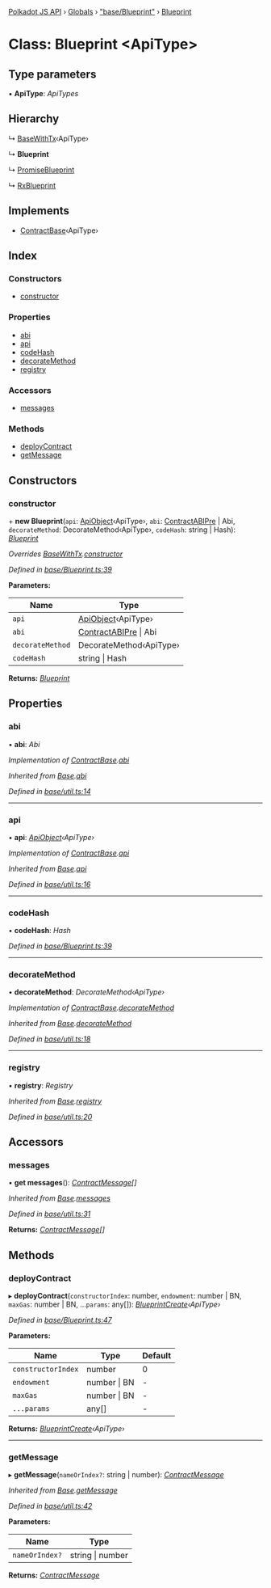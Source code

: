 [Polkadot JS API](../README.md) › [Globals](../globals.md) › ["base/Blueprint"](../modules/_base_blueprint_.md) › [Blueprint](_base_blueprint_.blueprint.md)

# Class: Blueprint <**ApiType**>

## Type parameters

▪ **ApiType**: *ApiTypes*

## Hierarchy

  ↳ [BaseWithTx](_base_util_.basewithtx.md)‹ApiType›

  ↳ **Blueprint**

  ↳ [PromiseBlueprint](_promise_promiseblueprint_.promiseblueprint.md)

  ↳ [RxBlueprint](_rx_rxblueprint_.rxblueprint.md)

## Implements

* [ContractBase](../interfaces/_types_.contractbase.md)‹ApiType›

## Index

### Constructors

* [constructor](_base_blueprint_.blueprint.md#constructor)

### Properties

* [abi](_base_blueprint_.blueprint.md#abi)
* [api](_base_blueprint_.blueprint.md#api)
* [codeHash](_base_blueprint_.blueprint.md#codehash)
* [decorateMethod](_base_blueprint_.blueprint.md#decoratemethod)
* [registry](_base_blueprint_.blueprint.md#registry)

### Accessors

* [messages](_base_blueprint_.blueprint.md#messages)

### Methods

* [deployContract](_base_blueprint_.blueprint.md#deploycontract)
* [getMessage](_base_blueprint_.blueprint.md#getmessage)

## Constructors

###  constructor

\+ **new Blueprint**(`api`: [ApiObject](../modules/_types_.md#apiobject)‹ApiType›, `abi`: [ContractABIPre](../interfaces/_types_.contractabipre.md) | Abi, `decorateMethod`: DecorateMethod‹ApiType›, `codeHash`: string | Hash): *[Blueprint](_base_blueprint_.blueprint.md)*

*Overrides [BaseWithTx](_base_util_.basewithtx.md).[constructor](_base_util_.basewithtx.md#constructor)*

*Defined in [base/Blueprint.ts:39](https://github.com/polkadot-js/api/blob/7f39c573ce/packages/api-contract/src/base/Blueprint.ts#L39)*

**Parameters:**

Name | Type |
------ | ------ |
`api` | [ApiObject](../modules/_types_.md#apiobject)‹ApiType› |
`abi` | [ContractABIPre](../interfaces/_types_.contractabipre.md) &#124; Abi |
`decorateMethod` | DecorateMethod‹ApiType› |
`codeHash` | string &#124; Hash |

**Returns:** *[Blueprint](_base_blueprint_.blueprint.md)*

## Properties

###  abi

• **abi**: *Abi*

*Implementation of [ContractBase](../interfaces/_types_.contractbase.md).[abi](../interfaces/_types_.contractbase.md#abi)*

*Inherited from [Base](_base_util_.base.md).[abi](_base_util_.base.md#abi)*

*Defined in [base/util.ts:14](https://github.com/polkadot-js/api/blob/7f39c573ce/packages/api-contract/src/base/util.ts#L14)*

___

###  api

• **api**: *[ApiObject](../modules/_types_.md#apiobject)‹ApiType›*

*Implementation of [ContractBase](../interfaces/_types_.contractbase.md).[api](../interfaces/_types_.contractbase.md#api)*

*Inherited from [Base](_base_util_.base.md).[api](_base_util_.base.md#api)*

*Defined in [base/util.ts:16](https://github.com/polkadot-js/api/blob/7f39c573ce/packages/api-contract/src/base/util.ts#L16)*

___

###  codeHash

• **codeHash**: *Hash*

*Defined in [base/Blueprint.ts:39](https://github.com/polkadot-js/api/blob/7f39c573ce/packages/api-contract/src/base/Blueprint.ts#L39)*

___

###  decorateMethod

• **decorateMethod**: *DecorateMethod‹ApiType›*

*Implementation of [ContractBase](../interfaces/_types_.contractbase.md).[decorateMethod](../interfaces/_types_.contractbase.md#decoratemethod)*

*Inherited from [Base](_base_util_.base.md).[decorateMethod](_base_util_.base.md#decoratemethod)*

*Defined in [base/util.ts:18](https://github.com/polkadot-js/api/blob/7f39c573ce/packages/api-contract/src/base/util.ts#L18)*

___

###  registry

• **registry**: *Registry*

*Inherited from [Base](_base_util_.base.md).[registry](_base_util_.base.md#registry)*

*Defined in [base/util.ts:20](https://github.com/polkadot-js/api/blob/7f39c573ce/packages/api-contract/src/base/util.ts#L20)*

## Accessors

###  messages

• **get messages**(): *[ContractMessage](../interfaces/_types_.contractmessage.md)[]*

*Inherited from [Base](_base_util_.base.md).[messages](_base_util_.base.md#messages)*

*Defined in [base/util.ts:31](https://github.com/polkadot-js/api/blob/7f39c573ce/packages/api-contract/src/base/util.ts#L31)*

**Returns:** *[ContractMessage](../interfaces/_types_.contractmessage.md)[]*

## Methods

###  deployContract

▸ **deployContract**(`constructorIndex`: number, `endowment`: number | BN, `maxGas`: number | BN, ...`params`: any[]): *[BlueprintCreate](../interfaces/_base_blueprint_.blueprintcreate.md)‹ApiType›*

*Defined in [base/Blueprint.ts:47](https://github.com/polkadot-js/api/blob/7f39c573ce/packages/api-contract/src/base/Blueprint.ts#L47)*

**Parameters:**

Name | Type | Default |
------ | ------ | ------ |
`constructorIndex` | number | 0 |
`endowment` | number &#124; BN | - |
`maxGas` | number &#124; BN | - |
`...params` | any[] | - |

**Returns:** *[BlueprintCreate](../interfaces/_base_blueprint_.blueprintcreate.md)‹ApiType›*

___

###  getMessage

▸ **getMessage**(`nameOrIndex?`: string | number): *[ContractMessage](../interfaces/_types_.contractmessage.md)*

*Inherited from [Base](_base_util_.base.md).[getMessage](_base_util_.base.md#getmessage)*

*Defined in [base/util.ts:42](https://github.com/polkadot-js/api/blob/7f39c573ce/packages/api-contract/src/base/util.ts#L42)*

**Parameters:**

Name | Type |
------ | ------ |
`nameOrIndex?` | string &#124; number |

**Returns:** *[ContractMessage](../interfaces/_types_.contractmessage.md)*
